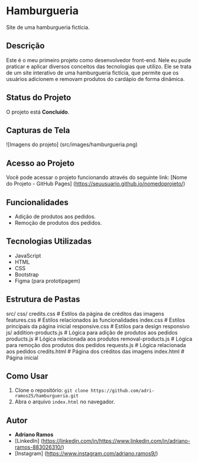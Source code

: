 # Hamburgueria

Site de uma hamburgueria fictícia.



## Descrição

Este é o meu primeiro projeto como desenvolvedor front-end. Nele eu pude praticar e aplicar diversos conceitos das tecnologias que utilizo. Ele se trata de um site interativo de uma hamburgueria fictícia, que permite que os usuários adicionem e removam produtos do cardápio de forma dinâmica.



## Status do Projeto

O projeto está **Concluído**.



## Capturas de Tela

![Imagens do projeto] (src/images/hamburgueria.png)



## Acesso ao Projeto
Você pode acessar o projeto funcionando através do seguinte link: [Nome do Projeto - GitHub Pages] (https://seuusuario.github.io/nomedoprojeto/)



## Funcionalidades

- Adição de produtos aos pedidos.
- Remoção de produtos dos pedidos.



## Tecnologias Utilizadas

- JavaScript
- HTML
- CSS
- Bootstrap
- Figma (para prototipagem)



## Estrutura de Pastas

src/
   css/
      credits.css          # Estilos da página de créditos das imagens
      features.css         # Estilos relacionados às funcionalidades
      index.css            # Estilos principais da página inicial
      responsive.css       # Estilos para design responsivo
   js/
      addition-products.js # Lógica para adição de produtos aos pedidos
      products.js          # Lógica relacionada aos produtos
      removal-products.js  # Lógica para remoção dos produtos dos pedidos 
      requests.js          # Lógica relacionada aos pedidos
credits.html               # Página dos créditos das imagens
index.html                 # Página inicial



## Como Usar

1. Clone o repositório: `git clone https://github.com/adri-ramos25/hamburgueria.git`
2. Abra o arquivo `index.html` no navegador.



## Autor

- **Adriano Ramos**
- [LinkedIn] (https://linkedin.com/in/https://www.linkedin.com/in/adriano-ramos-883026310/)
- [Instagram] (https://www.instagram.com/adriano.ramos9/)
